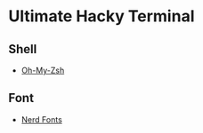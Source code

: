 # Ultimate Hacky Terminal

## Shell
- [Oh-My-Zsh](https://github.com/ohmyzsh/ohmyzsh)

## Font
- [Nerd Fonts](https://github.com/ryanoasis/nerd-fonts)
